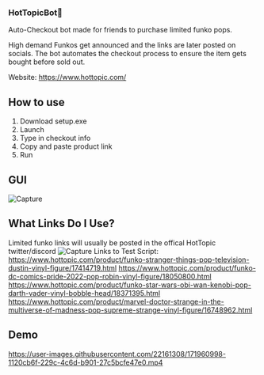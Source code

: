 ### HotTopicBot👣

Auto-Checkout bot made for friends to purchase limited funko pops.

High demand Funkos get announced and the links are later posted on socials. The bot automates the checkout process to ensure the item gets bought before sold out.

Website: https://www.hottopic.com/

## How to use
1. Download setup.exe
2. Launch
3. Type in checkout info
4. Copy and paste product link
5. Run

## GUI
![Capture](https://user-images.githubusercontent.com/22161308/171799421-54a57d60-8fa7-47a0-9d82-12751be21d64.PNG)

## What Links Do I Use?
Limited funko links will usually be posted in the offical HotTopic twitter/discord
![Capture](https://user-images.githubusercontent.com/22161308/171800525-978d5ece-4e4b-4374-b7f6-ad1423b9183d.PNG)
Links to Test Script: <br />
https://www.hottopic.com/product/funko-stranger-things-pop-television-dustin-vinyl-figure/17414719.html
https://www.hottopic.com/product/funko-dc-comics-pride-2022-pop-robin-vinyl-figure/18050800.html
https://www.hottopic.com/product/funko-star-wars-obi-wan-kenobi-pop-darth-vader-vinyl-bobble-head/18371395.html
https://www.hottopic.com/product/marvel-doctor-strange-in-the-multiverse-of-madness-pop-supreme-strange-vinyl-figure/16748962.html

## Demo 
https://user-images.githubusercontent.com/22161308/171960998-1120cb6f-229c-4c6d-b901-27c5bcfe47e0.mp4








